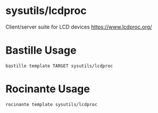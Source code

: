 # sysutils/lcdproc
Client/server suite for LCD devices
https://www.lcdproc.org/

# Bastille Usage
```shell
bastille template TARGET sysutils/lcdproc
```

# Rocinante Usage
```shell
rocinante template sysutils/lcdproc
```
